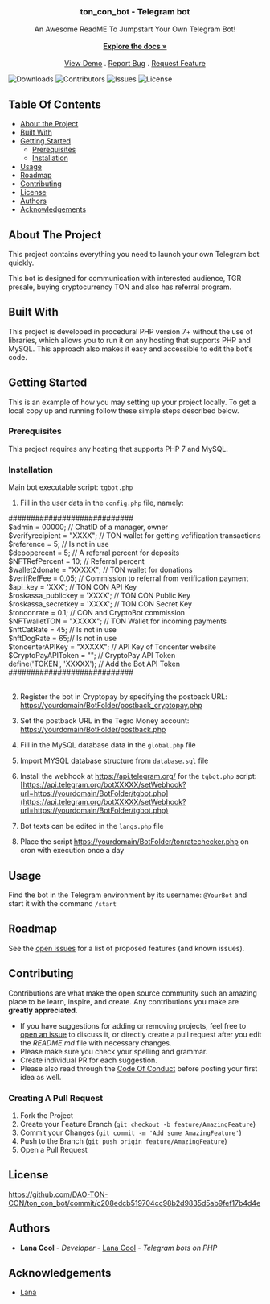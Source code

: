 <br/>
<p align="center">

  <h3 align="center">ton_con_bot - Telegram bot</h3>

  <p align="center">
    An Awesome ReadME To Jumpstart Your Own Telegram Bot!
    <br/>
    <br/>
    <a href="https://github.com/DAO-TON-CON/ton_con_bot"><strong>Explore the docs »</strong></a>
    <br/>
    <br/>
    <a href="https://github.com/DAO-TON-CON/ton_con_bot">View Demo</a>
    .
    <a href="https://github.com/DAO-TON-CON/ton_con_bot/issues">Report Bug</a>
    .
    <a href="https://github.com/DAO-TON-CON/ton_con_bot/issues">Request Feature</a>
  </p>
</p>

![Downloads](https://img.shields.io/github/downloads/DAO-TON-CON/ton_con_bot/total) ![Contributors](https://img.shields.io/github/contributors/DAO-TON-CON/ton_con_bot?color=dark-green) ![Issues](https://img.shields.io/github/issues/DAO-TON-CON/ton_con_bot) ![License](https://img.shields.io/github/license/DAO-TON-CON/ton_con_bot) 

## Table Of Contents

* [About the Project](#about-the-project)
* [Built With](#built-with)
* [Getting Started](#getting-started)
  * [Prerequisites](#prerequisites)
  * [Installation](#installation)
* [Usage](#usage)
* [Roadmap](#roadmap)
* [Contributing](#contributing)
* [License](#license)
* [Authors](#authors)
* [Acknowledgements](#acknowledgements)

## About The Project

This project contains everything you need to launch your own Telegram bot quickly.

This bot is designed for communication with interested audience, TGR presale, buying cryptocurrency TON and also has referral program.

## Built With

This project is developed in procedural PHP version 7+ without the use of libraries, which allows you to run it on any hosting that supports PHP and MySQL. This approach also makes it easy and accessible to edit the bot's code. 

## Getting Started

This is an example of how you may setting up your project locally.
To get a local copy up and running follow these simple steps described below.

### Prerequisites

This project requires any hosting that supports PHP 7 and MySQL. 

### Installation

Main bot executable script: `tgbot.php`

1) Fill in the user data in the `config.php` file, namely:

############################<br/>
$admin = 00000; // ChatID of a manager, owner <br/> 
$verifyrecipient = "XXXX"; // TON wallet for getting vefification transactions  <br/>
$reference = 5; // Is not in use  <br/>
$depopercent = 5; // A referral percent for deposits  <br/>
$NFTRefPercent = 10; // Referral percent  <br/>
$wallet2donate = "XXXXX"; // TON wallet for donations  <br/>
$verifRefFee = 0.05; // Commission to referral from verification payment  <br/>
$api_key = 'XXX'; // TON CON API Key  <br/>
$roskassa_publickey = 'XXXX'; // TON CON Public Key  <br/>
$roskassa_secretkey = 'XXXX'; // TON CON Secret Key  <br/>
$tonconrate = 0.1; // CON and CryptoBot commission  <br/>
$NFTwalletTON = "XXXXX"; // TON Wallet for incoming payments <br/> 
$nftCatRate = 45; // Is not in use  <br/>
$nftDogRate = 65;// Is not in use  <br/>
$toncenterAPIKey = "XXXXX"; // API Key of Toncenter website  <br/>
$CryptoPayAPIToken = ""; // CryptoPay API Token  <br/>
define('TOKEN', 'XXXXX'); // Add the Bot API Token  <br/>
############################<br/><br/>

2) Register the bot in Cryptopay by specifying the postback URL: [https://yourdomain/BotFolder/postback_cryptopay.php](https://yourdomain/BotFolder/postback_cryptopay.php)

3) Set the postback URL in the Tegro Money account: [https://yourdomain/BotFolder/postback.php](https://yourdomain/BotFolder/postback.php)

4) Fill in the MySQL database data in the `global.php` file

5) Import MYSQL database structure from `database.sql` file

6) Install the webhook at https://api.telegram.org/ for the `tgbot.php` script:
[https://api.telegram.org/botXXXXX/setWebhook?url=https://yourdomain/BotFolder/tgbot.php](https://api.telegram.org/botXXXXX/setWebhook?url=https://yourdomain/BotFolder/tgbot.php)

7) Bot texts can be edited in the `langs.php` file

8) Place the script [https://yourdomain/BotFolder/tonratechecker.php](https://yourdomain/BotFolder/tonratechecker.php) on cron with execution once a day

## Usage

Find the bot in the Telegram environment by its username: `@YourBot` and start it with the command `/start`

## Roadmap

See the [open issues](https://github.com/DAO-TON-CON/ton_con_bot/issues) for a list of proposed features (and known issues).

## Contributing

Contributions are what make the open source community such an amazing place to be learn, inspire, and create. Any contributions you make are **greatly appreciated**.
* If you have suggestions for adding or removing projects, feel free to [open an issue](https://github.com/DAO-TON-CON/ton_con_bot/issues/new) to discuss it, or directly create a pull request after you edit the *README.md* file with necessary changes.
* Please make sure you check your spelling and grammar.
* Create individual PR for each suggestion.
* Please also read through the [Code Of Conduct](https://github.com/DAO-TON-CON/ton_con_bot/blob/main/CODE_OF_CONDUCT.md) before posting your first idea as well.

### Creating A Pull Request

1. Fork the Project
2. Create your Feature Branch (`git checkout -b feature/AmazingFeature`)
3. Commit your Changes (`git commit -m 'Add some AmazingFeature'`)
4. Push to the Branch (`git push origin feature/AmazingFeature`)
5. Open a Pull Request

## License

https://github.com/DAO-TON-CON/ton_con_bot/commit/c208edcb519704cc98b2d9835d5ab9fef17b4d4e

## Authors

* **Lana Cool** - *Developer* - [Lana Cool](https://github.com/lana4cool/) - *Telegram bots on PHP*

## Acknowledgements

* [Lana](https://github.com/lana4cool/)
